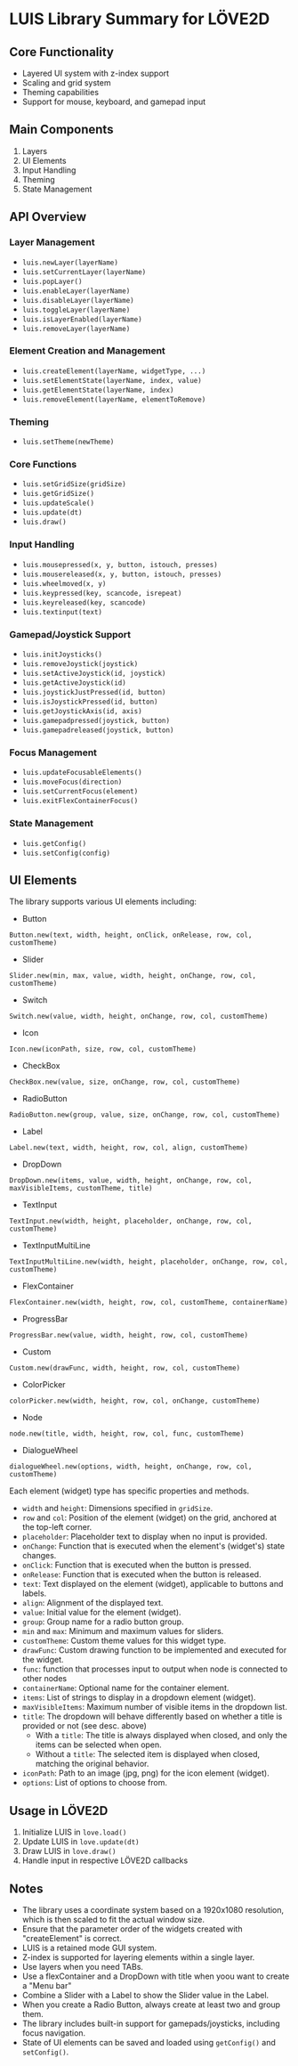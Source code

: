 # LUIS Library Summary for LÖVE2D

## Core Functionality

- Layered UI system with z-index support
- Scaling and grid system
- Theming capabilities
- Support for mouse, keyboard, and gamepad input

## Main Components

1. Layers
2. UI Elements
3. Input Handling
4. Theming
5. State Management

## API Overview

### Layer Management

- `luis.newLayer(layerName)`
- `luis.setCurrentLayer(layerName)`
- `luis.popLayer()`
- `luis.enableLayer(layerName)`
- `luis.disableLayer(layerName)`
- `luis.toggleLayer(layerName)`
- `luis.isLayerEnabled(layerName)`
- `luis.removeLayer(layerName)`

### Element Creation and Management

- `luis.createElement(layerName, widgetType, ...)`
- `luis.setElementState(layerName, index, value)`
- `luis.getElementState(layerName, index)`
- `luis.removeElement(layerName, elementToRemove)`

### Theming

- `luis.setTheme(newTheme)`

### Core Functions

- `luis.setGridSize(gridSize)`
- `luis.getGridSize()`
- `luis.updateScale()`
- `luis.update(dt)`
- `luis.draw()`

### Input Handling

- `luis.mousepressed(x, y, button, istouch, presses)`
- `luis.mousereleased(x, y, button, istouch, presses)`
- `luis.wheelmoved(x, y)`
- `luis.keypressed(key, scancode, isrepeat)`
- `luis.keyreleased(key, scancode)`
- `luis.textinput(text)`

### Gamepad/Joystick Support

- `luis.initJoysticks()`
- `luis.removeJoystick(joystick)`
- `luis.setActiveJoystick(id, joystick)`
- `luis.getActiveJoystick(id)`
- `luis.joystickJustPressed(id, button)`
- `luis.isJoystickPressed(id, button)`
- `luis.getJoystickAxis(id, axis)`
- `luis.gamepadpressed(joystick, button)`
- `luis.gamepadreleased(joystick, button)`

### Focus Management

- `luis.updateFocusableElements()`
- `luis.moveFocus(direction)`
- `luis.setCurrentFocus(element)`
- `luis.exitFlexContainerFocus()`

### State Management

- `luis.getConfig()`
- `luis.setConfig(config)`

## UI Elements

The library supports various UI elements including:

- Button

`Button.new(text, width, height, onClick, onRelease, row, col, customTheme)`

- Slider

`Slider.new(min, max, value, width, height, onChange, row, col, customTheme)`

- Switch

`Switch.new(value, width, height, onChange, row, col, customTheme)`

- Icon

`Icon.new(iconPath, size, row, col, customTheme)`

- CheckBox

`CheckBox.new(value, size, onChange, row, col, customTheme)`

- RadioButton

`RadioButton.new(group, value, size, onChange, row, col, customTheme)`

- Label

`Label.new(text, width, height, row, col, align, customTheme)`

- DropDown

`DropDown.new(items, value, width, height, onChange, row, col, maxVisibleItems, customTheme, title)`

- TextInput

`TextInput.new(width, height, placeholder, onChange, row, col, customTheme)`

- TextInputMultiLine

`TextInputMultiLine.new(width, height, placeholder, onChange, row, col, customTheme)`

- FlexContainer

`FlexContainer.new(width, height, row, col, customTheme, containerName)`

- ProgressBar

`ProgressBar.new(value, width, height, row, col, customTheme)`

- Custom

`Custom.new(drawFunc, width, height, row, col, customTheme)`

- ColorPicker

`colorPicker.new(width, height, row, col, onChange, customTheme)`

- Node

`node.new(title, width, height, row, col, func, customTheme)`

- DialogueWheel

`dialogueWheel.new(options, width, height, onChange, row, col, customTheme)`


Each element (widget) type has specific properties and methods.

- `width` and `height`: Dimensions specified in `gridSize`.
- `row` and `col`: Position of the element (widget) on the grid, anchored at the top-left corner.
- `placeholder`: Placeholder text to display when no input is provided.
- `onChange`: Function that is executed when the element's (widget's) state changes.
- `onClick`: Function that is executed when the button is pressed.
- `onRelease`: Function that is executed when the button is released.
- `text`: Text displayed on the element (widget), applicable to buttons and labels.
- `align`: Alignment of the displayed text.
- `value`: Initial value for the element (widget).
- `group`: Group name for a radio button group.
- `min` and `max`: Minimum and maximum values for sliders.
- `customTheme`: Custom theme values for this widget type.
- `drawFunc`: Custom drawing function to be implemented and executed for the widget.
- `func`: function that processes input to output when node is connected to other nodes
- `containerName`: Optional name for the container element.
- `items`: List of strings to display in a dropdown element (widget).
- `maxVisibleItems`: Maximum number of visible items in the dropdown list.
- `title`: The dropdown will behave differently based on whether a title is provided or not (see desc. above)
  - With a `title`: The title is always displayed when closed, and only the items can be selected when open.
  - Without a `title`: The selected item is displayed when closed, matching the original behavior.
- `iconPath`: Path to an image (jpg, png) for the icon element (widget).
- `options`: List of options to choose from.

## Usage in LÖVE2D

1. Initialize LUIS in `love.load()`
2. Update LUIS in `love.update(dt)`
3. Draw LUIS in `love.draw()`
4. Handle input in respective LÖVE2D callbacks

## Notes

- The library uses a coordinate system based on a 1920x1080 resolution, which is then scaled to fit the actual window size.
- Ensure that the parameter order of the widgets created with "createElement" is correct.
- LUIS is a retained mode GUI system.
- Z-index is supported for layering elements within a single layer.
- Use layers when you need TABs.
- Use a flexContainer and a DropDown with title when yoou want to create a "Menu bar"
- Combine a Slider with a Label to show the Slider value in the Label.
- When you create a Radio Button, always create at least two and group them.
- The library includes built-in support for gamepads/joysticks, including focus navigation.
- State of UI elements can be saved and loaded using `getConfig()` and `setConfig()`.